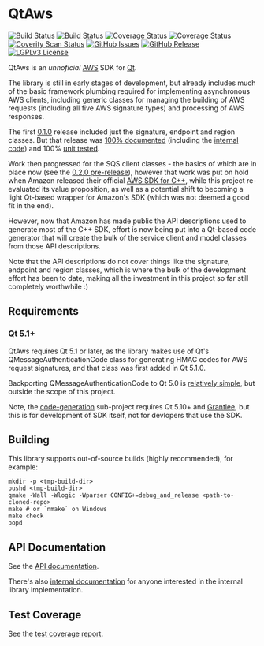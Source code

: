 # QtAws
[![Build Status](https://img.shields.io/travis/pcolby/aws-sdk-qt/master.svg "Linux (Travis CI)")](https://travis-ci.org/pcolby/aws-sdk-qt)
[![Build Status](https://img.shields.io/appveyor/ci/pcolby/aws-sdk-qt/master.svg "Windows (AppVeyor)")](https://ci.appveyor.com/project/pcolby/aws-sdk-qt)
[![Coverage Status](https://img.shields.io/codecov/c/github/pcolby/aws-sdk-qt.svg?label=codecov)](https://codecov.io/github/pcolby/aws-sdk-qt)
[![Coverage Status](https://img.shields.io/coveralls/pcolby/aws-sdk-qt.svg?label=coveralls)](https://coveralls.io/r/pcolby/aws-sdk-qt)
[![Coverity Scan Status](https://img.shields.io/coverity/scan/5528.svg "Coverity Scan")](https://scan.coverity.com/projects/5528)
[![GitHub Issues](http://img.shields.io/github/issues-raw/pcolby/aws-sdk-qt.svg)](https://github.com/pcolby/aws-sdk-qt/issues)
[![GitHub Release](http://img.shields.io/github/release/pcolby/aws-sdk-qt.svg)](https://github.com/pcolby/aws-sdk-qt/releases/latest)
[![LGPLv3 License](http://img.shields.io/badge/license-LGPLv3-blue.svg)](https://www.gnu.org/licenses/lgpl.html)

QtAws is an *unnoficial* [AWS] SDK for [Qt].

The library is still in early stages of development, but already includes much
of the basic framework plumbing required for implementing asynchronous AWS
clients, including generic classes for managing the building of AWS requests
(including all five AWS signature types) and processing of AWS responses.

The first [0.1.0](https://github.com/pcolby/aws-sdk-qt/releases/tag/v0.1.0)
release included just the signature, endpoint and region classes.  But that
release was [100% documented](http://pcolby.github.io/aws-sdk-qt/0.1.0/api/annotated.html)
(including the [internal code](http://pcolby.github.io/aws-sdk-qt/0.1.0/internal/annotated.html))
and 100% [unit tested](http://pcolby.github.io/aws-sdk-qt/0.1.0/coverage/).

Work then progressed for the SQS client classes - the basics of which are in
place now (see the [0.2.0 pre-release](https://github.com/pcolby/aws-sdk-qt/releases/tag/v0.2.0)),
however that work was put on hold when Amazon released their official
[AWS SDK for C++](https://github.com/aws/aws-sdk-cpp "aws-sdk-cpp"), while this
project re-evaluated its value proposition, as well as a potential shift to
becoming a light Qt-based wrapper for Amazon's SDK (which was not deemed a good
fit in the end).

However, now that Amazon has made public the API descriptions used to
generate most of the C++ SDK, effort is now being put into a Qt-based code
generator that will create the bulk of the service client and model classes from
those API descriptions.

Note that the API descriptions do not cover things like the signature, endpoint
and region classes, which is where the bulk of the development effort has been
to date, making all the investment in this project so far still completely
worthwhile :)

## Requirements
### Qt 5.1+
QtAws requires Qt 5.1 or later, as the library makes use of Qt's
QMessageAuthenticationCode class for generating HMAC codes for AWS request
signatures, and that class was first added in Qt 5.1.0.

Backporting QMessageAuthenticationCode to Qt 5.0 is [relatively simple](
https://github.com/pcolby/aws-sdk-qt/blob/196b5cd5e571d6883d288705234770a5e606d1f0/.travis.yml#L34),
but outside the scope of this project.

Note, the [code-generation](code-generation) sub-project requires Qt
5.10+ and [Grantlee](https://github.com/steveire/grantlee), but this is
for development of SDK itself, not for devlopers that use the SDK.

## Building
This library supports out-of-source builds (highly recommended), for example:

~~~{.sh}
mkdir -p <tmp-build-dir>
pushd <tmp-build-dir>
qmake -Wall -Wlogic -Wparser CONFIG+=debug_and_release <path-to-cloned-repo>
make # or `nmake` on Windows
make check
popd
~~~

## API Documentation

See the [API documentation](http://pcolby.github.io/aws-sdk-qt/head/api/qtaws-index.html).

There's also [internal documentation](http://pcolby.github.io/aws-sdk-qt/head/internal/qtaws-index.html)
for anyone interested in the internal library implementation.

## Test Coverage

See the [test coverage report](http://pcolby.github.io/aws-sdk-qt/head/coverage/).

[AWS]: https://aws.amazon.com/ "Amazon Web Services"
[Qt]: https://www.qt.io/ "Qt Cross-platform Devleopment Framework"
